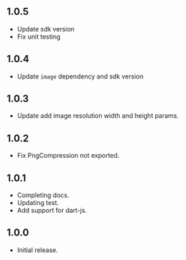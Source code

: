 ## 1.0.5
* Update sdk version
* Fix unit testing

## 1.0.4
* Update `image` dependency and sdk version

## 1.0.3
* Update add image resolution width and height params.

## 1.0.2
* Fix PngCompression not exported.

## 1.0.1
* Completing docs.
* Updating test.
* Add support for dart-js.

## 1.0.0
* Initial release.

